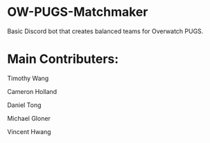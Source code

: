 # OW-PUGS-Matchmaker



Basic Discord bot that creates balanced teams for Overwatch PUGS.



# Main Contributers:

Timothy Wang

Cameron Holland

Daniel Tong

Michael Gloner

Vincent Hwang
